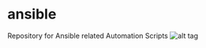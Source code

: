 # ansible
Repository for Ansible related Automation Scripts
![alt tag](https://en.wikipedia.org/wiki/Portable_Network_Graphics "test")
